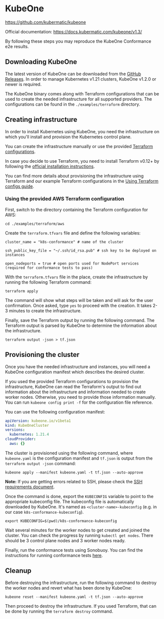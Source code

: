 # KubeOne

https://github.com/kubermatic/kubeone

Official documentation: https://docs.kubermatic.com/kubeone/v1.3/

By following these steps you may reproduce the KubeOne Conformance e2e results.

## Downloading KubeOne

The latest version of KubeOne can be downloaded from the 
[GitHub Releases][kubeone-releases]. In order to manage Kubernetes v1.21
clusters, KubeOne v1.2.0 or newer is required.

The KubeOne binary comes along with Terraform configurations that can be used
to create the needed infrastructure for all supported providers.
The configurations can be found in the `./examples/terraform` directory.

## Creating infrastructure

In order to install Kubernetes using KubeOne, you need the infrastructure on
which you'll install and provision the Kubernetes control plane.

You can create the infrastructure manually or use the provided
[Terraform configurations][terraform-config].

In case you decide to use Terraform, you need to install Terraform v0.12+ by
following the [official installation instructions][terraform-install].

You can find more details about provisioning the infrastructure using Terraform
and our example Terraform configurations in the
[Using Terraform configs guide][kubeone-terraform].

### Using the provided AWS Terraform configuration

First, switch to the directory containing the Terraform configuration for AWS:

```
cd ./examples/terraform/aws
```

Create the `terraform.tfvars` file and define the following variables:

```
cluster_name = "k8s-conformance" # name of the cluster

ssh_public_key_file = "~/.ssh/id_rsa.pub" # ssh key to be deployed on instances

open_nodeports = true # open ports used for NodePort services (required for conformance tests to pass)
```

With the `terraform.tfvars` file in the place, create the infrastructure by
running the following Terraform command:

```
terraform apply
```

The command will show what steps will be taken and will ask for the user
confirmation. Once asked, type `yes` to proceed with the creation. It takes
2-3 minutes to create the infrastructure.

Finally, save the Terraform output by running the following command.
The Terraform output is parsed by KubeOne to determine the information about
the infrastructure.

```
terraform output -json > tf.json
```

## Provisioning the cluster

Once you have the needed infrastructure and instances, you will need a KubeOne
configuration manifest which describes the desired cluster.

If you used the provided Terraform configurations to provision the
infrastructure, KubeOne can read the Terraform's output to find out information
about the infrastructure and information needed to create worker nodes.
Otherwise, you need to provide those information manually. 
You can run `kubeone config print -f` for the configuration file reference.

You can use the following configuration manifest:

```yaml
apiVersion: kubeone.io/v1beta1
kind: KubeOneCluster
versions:
  kubernetes: 1.21.4
cloudProvider:
  aws: {}
```

The cluster is provisioned using the following command, where `kubeone.yaml`
is the configuration manifest and `tf.json` is output from the
`terraform output -json` command:

```
kubeone apply --manifest kubeone.yaml -t tf.json --auto-approve
```

**Note:** If you are getting errors related to SSH, please check the
[SSH requirements document][kubeone-ssh].

Once the command is done, export the `KUBECONFIG` variable to point to the
appropriate kubeconfig file. The kubeconfig file is automatically downloaded
by KubeOne. It's named as `<cluster-name>-kubeconfig` (e.g. in our case
`k8s-conformance-kubeconfig`).

```
export KUBECONFIG=$(pwd)/k8s-conformance-kubeconfig
```

Wait several minutes for the worker nodes to get created and joined the
cluster. You can check the progress by running `kubectl get nodes`.
There should be 3 control plane nodes and 3 worker nodes ready.

Finally, run the conformance tests using Sonobuoy.
You can find the instructions for running conformance tests [here][sonobuoy].

## Cleanup

Before destroying the infrastructure, run the following command
to destroy the worker nodes and revert what has been done by KubeOne:

```
kubeone reset --manifest kubeone.yaml -t tf.json --auto-approve
```

Then proceed to destroy the infrastructure. If you used Terraform,
that can be done by running the `terraform destroy` command.

[kubeone-releases]: https://github.com/kubermatic/kubeone/releases
[terraform-config]: https://github.com/kubermatic/kubeone/tree/master/examples/terraform
[terraform-install]: https://learn.hashicorp.com/terraform/getting-started/install.html
[kubeone-terraform]: https://docs.kubermatic.com/kubeone/v1.2/infrastructure/terraform_configs/
[kubeone-ssh]: https://docs.kubermatic.com/kubeone/v1.2/prerequisites/ssh/
[sonobuoy]: https://github.com/cncf/k8s-conformance/blob/master/instructions.md#running
